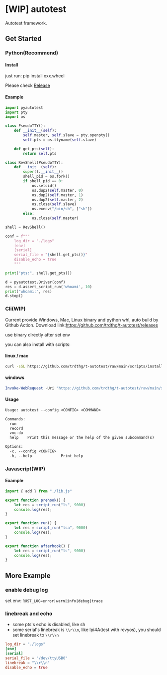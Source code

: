 # [WIP] autotest

Autotest framework.

## Get Started

### Python(Recommend)

#### Install

just run: pip install xxx.wheel

Please check [Release](https://github.com/trdthg/t-autotest/releases)

#### Example

```py
import pyautotest
import pty
import os

class PseudoTTY():
    def __init__(self):
        self.master, self.slave = pty.openpty()
        self.pts = os.ttyname(self.slave)

    def get_pts(self):
        return self.pts

class RevShell(PseudoTTY):
    def __init__(self):
        super().__init__()
        shell_pid = os.fork()
        if shell_pid == 0:
            os.setsid()
            os.dup2(self.master, 0)
            os.dup2(self.master, 1)
            os.dup2(self.master, 2)
            os.close(self.slave)
            os.execv("/bin/sh", ["sh"])
        else:
            os.close(self.master)

shell = RevShell()

conf = f"""
    log_dir = "./logs"
    [env]
    [serial]
    serial_file = "{shell.get_pts()}"
    disable_echo = true
    """

print("pts:", shell.get_pts())

d = pyautotest.Driver(conf)
res = d.assert_script_run('whoami', 10)
print("whoami:", res)
d.stop()

```

### Cli(WIP)

Current provide Windows, Mac, Linux binary and python whl, auto build by Github Action. Download link:<https://github.com/trdthg/t-autotest/releases>

use binary directly after set env

you can also install with scripts:

#### linux / mac

```bash
curl -sSL https://github.com/trdthg/t-autotest/raw/main/scripts/install.sh | bash -
```

#### windows

```powershell
Invoke-WebRequest -Uri "https://github.com/trdthg/t-autotest/raw/main/scripts/install.ps1" -UseBasicParsing | Invoke-Expression
```

#### Usage

```txt
Usage: autotest --config <CONFIG> <COMMAND>

Commands:
  run
  record
  vnc-do
  help    Print this message or the help of the given subcommand(s)

Options:
  -c, --config <CONFIG>
  -h, --help             Print help
```


### Javascript(WIP)

#### Example

```js
import { add } from "./lib.js"

export function prehook() {
    let res = script_run("ls", 9000)
    console.log(res);
}

export function run() {
    let res = script_run("lsa", 9000)
    console.log(res);
}

export function afterhook() {
    let res = script_run("ls", 9000)
    console.log(res);
}
```

## More Example

### enable debug log

set env: `RUST_LOG=error|warn|info|debug|trace`

### linebreak and echo

- some pts's echo is disabled, like sh
- some serial's linebreak is `\\r\\n`, like lpi4A(test with revyos), you should set linebreak to `\\r\\n`

```toml
log_dir = "./logs"
[env]
[serial]
serial_file = "/dev/ttyUSB0"
linebreak = "\\r\\n"
disable_echo = true
```
